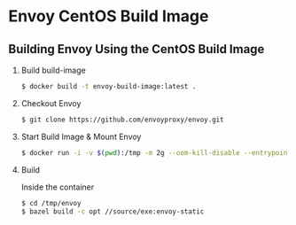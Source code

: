 # Envoy CentOS Build Image 

## Building Envoy Using the CentOS Build Image

1. Build build-image

	```bash
	$ docker build -t envoy-build-image:latest .
	```

2. Checkout Envoy

	```bash
	$ git clone https://github.com/envoyproxy/envoy.git
	```

3. Start Build Image & Mount Envoy

	```bash
	$ docker run -i -v $(pwd):/tmp -m 2g --oom-kill-disable --entrypoint /bin/bash -t envoy-build-image:latest
	```

4. Build
	
	Inside the container
	```bash
	$ cd /tmp/envoy
	$ bazel build -c opt //source/exe:envoy-static
	```

